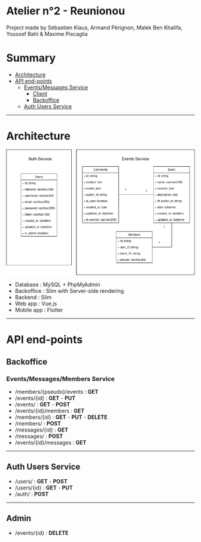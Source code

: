 # Atelier n°2 - Reunionou
 Project made by Sébastien Klaus, Armand Pérignon, Malek Ben Khalifa, Youssef Bahi & Maxime Piscaglia

# Summary
- [Architecture](#architecture)
- [API end-points](#api-end-points)
  - [Events/Messages Service](#eventsmessages-service)
    - [Client](#client)
    - [Backoffice](#backoffice)
  - [Auth Users Service](#auth-users-service)

***

# Architecture

<p align="center">
<img src="mcd.drawio.png" alt="Reunionou structure" width="600"/>
</p>

- Database : MySQL + PhpMyAdmin
- Backoffice : Slim with Server-side rendering
- Backend : Slim
- Web app : Vue.js
- Mobile app : Flutter

***

# API end-points

## Backoffice

### Events/Messages/Members Service

- /members/{pseudo}/events : **GET**
- /events/{id} : **GET** - **PUT**
- /events/ : **GET** - **POST** 
- /events/{id}/members : **GET**
- /members/{id} : **GET** - **PUT** - **DELETE**
- /members/ : **POST**
- /messages/{id} : **GET**
- /messages/ : **POST**
- /events/{id}/messages : **GET**

***

## Auth Users Service

- /users/ : **GET** - **POST**
- /users/{id} : **GET** - **PUT**
- /auth/ : **POST**

***

## Admin 
- /events/{id} : **DELETE**